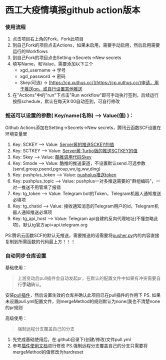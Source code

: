 # 西工大疫情填报github action版本

### 使用流程

1. 点击项目右上角的Fork，Fork此项目
2. 到自己Fork的项目点击Actions，如果未启用，需要手动启用，然后启用需要运行的Workflows
3. 到自己Fork的项目点击Setting→Secrets→New secrets
4. 填写Name，和Value，需要添加以下三个
    - xgd_username -> 学号
    - xgd_password -> 密码
    - Skey(可选) -> [https://cp.xuthus.cc/](https://cp.xuthus.cc/)申请，用于推送qq，或自行设置其他推送
5. 在"Actions"中的"run"下点击"Run workflow"即可手动执行签到，后续运行按照schedule，默认在每天9:00自动签到，可自行修改

### 推送可以设置的参数( Key/name(名称) --> Value(值) )：

Github Actions添加在Setting→Secrets→New secrets，腾讯云函数SCF设置在环境变量里

1. Key: SCKEY --> Value: [Server酱的推送SCKEY的值](http://sc.ftqq.com/)
2. Key: SCTKEY --> Value: [Server酱·Turbo版的推送SCTKEY的值](http://sct.ftqq.com/)
3. Key: Skey --> Value: [酷推调用代码Skey](https://cp.xuthus.cc/)
4. Key: Smode --> Value: 酷推的推送渠道，不设置默认send.可选参数(send,group,psend,pgroup,wx,tg,ww,ding)
5. Key: pushplus_token --> Value: [pushplus推送token](http://www.pushplus.plus/)
6. Key: pushplus_topic --> Value: pushplus一对多推送需要的"群组编码"，一对一推送不用管填了报错
7. Key: tg_token --> Value: Telegram bot的Token，Telegram机器人通知推送必填项
8. Key: tg_chatid --> Value: 接收通知消息的Telegram用户的id，Telegram机器人通知推送必填项
9. Key: tg_api_host --> Value: Telegram api自建的反向代理地址(不懂忽略此项)，默认tg官方api=api.telegram.org

PS:腾讯云函数SCF的默认无推送，需要推送的话需要将[pusher.py](https://github.com/mengshouer/CheckinBox/blob/master/pusher.py)内的内容直接复制到所需函数的代码最上方！！！

### 自动同步仓库设置
基础使用：
> 上游变动后pull插件会自动发起pr，在默认的配置文件中如果有冲突需要自行**手动**确认。

安装[pull插件](https://github.com/apps/pull)，然后设置生效的仓库并确认此项目已在pull插件的作用下
PS. 如果未设置pull.yml配置文件，则mergeMethod的规则默认为none(我也不清楚none的pr规则

高级使用：
> 强制远程分支覆盖自己的分支

1. 先完成基础使用后，在.github目录下(创建/修改)文件pull.yml
2. 参考[插件使用文档](https://github.com/wei/pull#advanced-setup-with-config)进行修改
PS.强制远程分支覆盖自己的分支只需要将mergeMethod的值修改为hardreset

